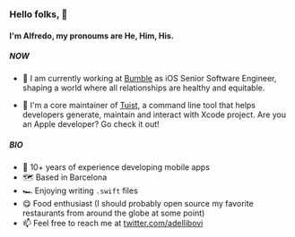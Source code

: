 ### Hello folks, 👋
#### I'm Alfredo, my pronoums are He, Him, His.

##### NOW

- 🐝 I am currently working at [Bumble](https://bumble.com) as iOS Senior Software Engineer, shaping a world where all relationships are healthy and equitable.

- 🕺 I'm a core maintainer of [Tuist](https://github.com/tuist/tuist), a command line tool that helps developers generate, maintain and interact with Xcode project. Are you an Apple developer? Go check it out!

##### BIO

- 📱 10+ years of experience developing mobile apps
- 🗺️ Based in Barcelona
- 🏎️ Enjoying writing `.swift` files
- 😋 Food enthusiast (I should probably open source my favorite restaurants from around the globe at some point) 
- 📫 Feel free to reach me at [twitter.com/adellibovi](https://twitter.com/adellibovi)
